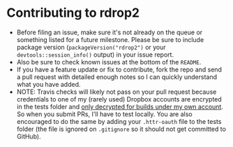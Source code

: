 
# Contributing to rdrop2

* Before filing an issue, make sure it's not already on the queue or something listed for a future milestone. Please be sure to include package version (`packageVersion("rdrop2")` or your `devtools::session_info()` output) in your issue report.
*  Also be sure to check known issues at the bottom of the `README`.
*  If you have a feature update or fix to contribute, fork the repo and send a pull request with detailed enough notes so I can quickly understand what you have added. 
*  NOTE: Travis checks will likely not pass on your pull request because credentials to one of my (rarely used) Dropbox accounts are encrypted in the tests folder and [only decrypted for builds under my own account](http://docs.travis-ci.com/user/pull-requests/#Security-Restrictions-when-testing-Pull-Requests). So when you submit PRs, I'll have to test locally. You are also encouraged to do the same by adding your `.httr-oauth` file to the tests folder (the file is ignored on `.gitignore` so it should not get committed to GitHub).
